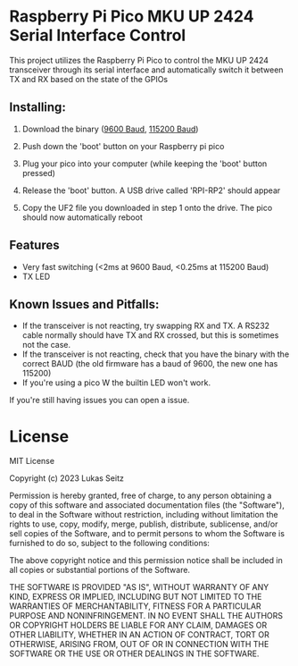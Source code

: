 
# Raspberry Pi Pico MKU UP 2424 Serial Interface Control

  

This project utilizes the Raspberry Pi Pico to control the MKU UP 2424 transceiver through its serial interface and automatically switch it between TX and RX based on the state of the GPIOs

  

## Installing:

1. Download the binary ([9600 Baud](https://github.com/luki34567780/Pico-MKU-UP-2424-Manager/releases/download/latest/firmware_9600.uf2), [115200 Baud](https://github.com/luki34567780/Pico-MKU-UP-2424-Manager/releases/download/latest/firmware_115200.uf2))

2. Push down the 'boot' button on your Raspberry pi pico

3. Plug your pico into your computer (while keeping the 'boot' button pressed)

4. Release the 'boot' button. A USB drive called 'RPI-RP2' should appear

5. Copy the UF2 file you downloaded in step 1 onto the drive. The pico should now automatically reboot

## Features

- Very fast switching (<2ms at 9600 Baud, <0.25ms at 115200 Baud)
- TX LED
  

## Known Issues and Pitfalls:

- If the transceiver is not reacting, try swapping RX and TX. A RS232 cable normally should have TX and RX crossed, but this is sometimes not the case.
- If the transceiver is not reacting, check that you have the binary with the correct BAUD (the old firmware has a baud of 9600, the new one has 115200)
- If you're using a pico W the builtin LED won't work. 


If you're still having issues you can open a issue.


# License

MIT License

Copyright (c) 2023 Lukas Seitz

Permission is hereby granted, free of charge, to any person obtaining a copy
of this software and associated documentation files (the "Software"), to deal
in the Software without restriction, including without limitation the rights
to use, copy, modify, merge, publish, distribute, sublicense, and/or sell
copies of the Software, and to permit persons to whom the Software is
furnished to do so, subject to the following conditions:

The above copyright notice and this permission notice shall be included in all
copies or substantial portions of the Software.

THE SOFTWARE IS PROVIDED "AS IS", WITHOUT WARRANTY OF ANY KIND, EXPRESS OR
IMPLIED, INCLUDING BUT NOT LIMITED TO THE WARRANTIES OF MERCHANTABILITY,
FITNESS FOR A PARTICULAR PURPOSE AND NONINFRINGEMENT. IN NO EVENT SHALL THE
AUTHORS OR COPYRIGHT HOLDERS BE LIABLE FOR ANY CLAIM, DAMAGES OR OTHER
LIABILITY, WHETHER IN AN ACTION OF CONTRACT, TORT OR OTHERWISE, ARISING FROM,
OUT OF OR IN CONNECTION WITH THE SOFTWARE OR THE USE OR OTHER DEALINGS IN THE
SOFTWARE.